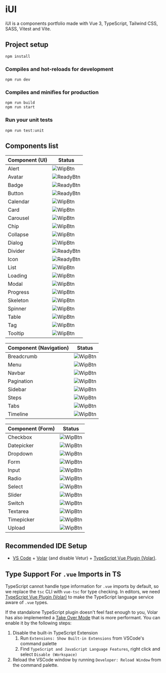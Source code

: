 # iUI

iUI is a components portfolio made with Vue 3, TypeScript, Tailwind CSS, SASS, Vitest and Vite.

## Project setup

```
npm install
```

### Compiles and hot-reloads for development

```
npm run dev
```

### Compiles and minifies for production

```
npm run build
npm run start
```

### Run your unit tests

```
npm run test:unit
```

## Components list

| Component (UI) | Status      |
| -------------- | ----------- |
| Alert          | ![WipBtn]   |
| Avatar         | ![ReadyBtn] |
| Badge          | ![ReadyBtn] |
| Button         | ![ReadyBtn] |
| Calendar       | ![WipBtn]   |
| Card           | ![WipBtn]   |
| Carousel       | ![WipBtn]   |
| Chip           | ![WipBtn]   |
| Collapse       | ![WipBtn]   |
| Dialog         | ![WipBtn]   |
| Divider        | ![ReadyBtn] |
| Icon           | ![ReadyBtn] |
| List           | ![WipBtn]   |
| Loading        | ![WipBtn]   |
| Modal          | ![WipBtn]   |
| Progress       | ![WipBtn]   |
| Skeleton       | ![WipBtn]   |
| Spinner        | ![WipBtn]   |
| Table          | ![WipBtn]   |
| Tag            | ![WipBtn]   |
| Tooltip        | ![WipBtn]   |

| Component (Navigation) | Status    |
| ---------------------- | --------- |
| Breadcrumb             | ![WipBtn] |
| Menu                   | ![WipBtn] |
| Navbar                 | ![WipBtn] |
| Pagination             | ![WipBtn] |
| Sidebar                | ![WipBtn] |
| Steps                  | ![WipBtn] |
| Tabs                   | ![WipBtn] |
| Timeline               | ![WipBtn] |

| Component (Form) | Status    |
| ---------------- | --------- |
| Checkbox         | ![WipBtn] |
| Datepicker       | ![WipBtn] |
| Dropdown         | ![WipBtn] |
| Form             | ![WipBtn] |
| Input            | ![WipBtn] |
| Radio            | ![WipBtn] |
| Select           | ![WipBtn] |
| Slider           | ![WipBtn] |
| Switch           | ![WipBtn] |
| Textarea         | ![WipBtn] |
| Timepicker       | ![WipBtn] |
| Upload           | ![WipBtn] |

## Recommended IDE Setup

- [VS Code](https://code.visualstudio.com/) + [Volar](https://marketplace.visualstudio.com/items?itemName=Vue.volar) (and disable Vetur) + [TypeScript Vue Plugin (Volar)](https://marketplace.visualstudio.com/items?itemName=Vue.vscode-typescript-vue-plugin).

## Type Support For `.vue` Imports in TS

TypeScript cannot handle type information for `.vue` imports by default, so we replace the `tsc` CLI with `vue-tsc` for type checking. In editors, we need [TypeScript Vue Plugin (Volar)](https://marketplace.visualstudio.com/items?itemName=Vue.vscode-typescript-vue-plugin) to make the TypeScript language service aware of `.vue` types.

If the standalone TypeScript plugin doesn't feel fast enough to you, Volar has also implemented a [Take Over Mode](https://github.com/johnsoncodehk/volar/discussions/471#discussioncomment-1361669) that is more performant. You can enable it by the following steps:

1. Disable the built-in TypeScript Extension
   1. Run `Extensions: Show Built-in Extensions` from VSCode's command palette
   2. Find `TypeScript and JavaScript Language Features`, right click and select `Disable (Workspace)`
2. Reload the VSCode window by running `Developer: Reload Window` from the command palette.

[ReadyBtn]: https://img.shields.io/badge/Ready!-37a779?style=for-the-badge
[WipBtn]: https://img.shields.io/badge/WIP-105090?style=for-the-badge
